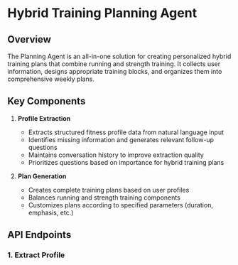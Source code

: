 # Hybrid Training Planning Agent

## Overview

The Planning Agent is an all-in-one solution for creating personalized hybrid training plans that combine running and strength training. It collects user information, designs appropriate training blocks, and organizes them into comprehensive weekly plans.

## Key Components

1. **Profile Extraction**

   - Extracts structured fitness profile data from natural language input
   - Identifies missing information and generates relevant follow-up questions
   - Maintains conversation history to improve extraction quality
   - Prioritizes questions based on importance for hybrid training plans

2. **Plan Generation**

   - Creates complete training plans based on user profiles
   - Balances running and strength training components
   - Customizes plans according to specified parameters (duration, emphasis, etc.)

## API Endpoints

### 1. Extract Profile
